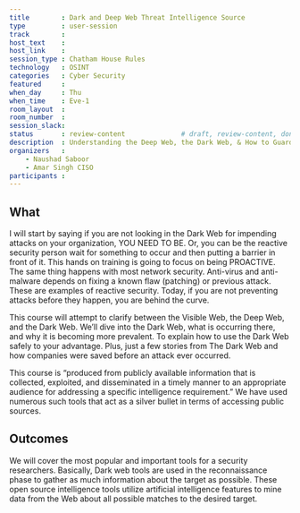 ```yaml
---
title        : Dark and Deep Web Threat Intelligence Source
type         : user-session
track        :
host_text    :
host_link    :
session_type : Chatham House Rules
technology   : OSINT
categories   : Cyber Security
featured     :
when_day     : Thu
when_time    : Eve-1
room_layout  :
room_number  :
session_slack:
status       : review-content              # draft, review-content, done
description  : Understanding the Deep Web, the Dark Web, & How to Guard Your Network and Sharing knowledge on Dark and Deep web Open Source Intelligence
organizers   :
    - Naushad Saboor
    - Amar Singh CISO
participants :
---
```


## What
I will start by saying if you are not looking in the Dark Web for impending attacks on your organization, YOU NEED TO BE. Or, you can be the reactive security person wait for something to occur and then putting a barrier in front of it. This hands on training is going to focus on being PROACTIVE. The same thing happens with most network security. Anti-virus and anti-malware depends on fixing a known flaw (patching) or previous attack. These are examples of reactive security. Today, if you are not preventing attacks before they happen, you are behind the curve.

This course will attempt to clarify between the Visible Web, the Deep Web, and the Dark Web. We’ll dive into the Dark Web, what is occurring there, and why it is becoming more prevalent. To explain how to use the Dark Web safely to your advantage. Plus, just a few stories from The Dark Web and how companies were saved before an attack ever occurred.

This course is “produced from publicly available information that is collected, exploited, and disseminated in a timely manner to an appropriate audience for addressing a specific intelligence requirement.” We have used numerous such tools that act as a silver bullet in terms of accessing public sources.

## Outcomes 

We will cover the most popular and important tools for a security researchers. Basically, Dark web tools are used in the reconnaissance phase to gather as much information about the target as possible. These open source intelligence tools utilize artificial intelligence features to mine data from the Web about all possible matches to the desired target.

